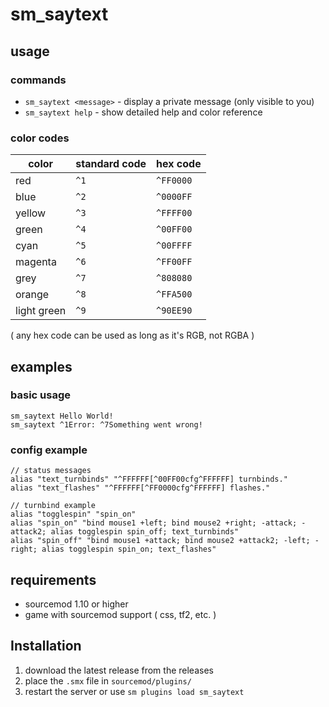 # sm_saytext

## usage
### commands
- `sm_saytext <message>` - display a private message (only visible to you)
- `sm_saytext help` - show detailed help and color reference
### color codes
| color | standard code | hex code |
|-------|---------------|----------|
| red | `^1` | `^FF0000` |
| blue | `^2` | `^0000FF` |
| yellow | `^3` | `^FFFF00` |
| green | `^4` | `^00FF00` |
| cyan | `^5` | `^00FFFF` |
| magenta | `^6` | `^FF00FF` |
| grey | `^7` | `^808080` |
| orange | `^8` | `^FFA500` |
| light green | `^9` | `^90EE90` |

( any hex code can be used as long as it's RGB, not RGBA )

## examples
### basic usage
```
sm_saytext Hello World!
sm_saytext ^1Error: ^7Something went wrong!
```
### config example
```
// status messages
alias "text_turnbinds" "^FFFFFF[^00FF00cfg^FFFFFF] turnbinds."
alias "text_flashes" "^FFFFFF[^FF0000cfg^FFFFFF] flashes."

// turnbind example
alias "togglespin" "spin_on"
alias "spin_on" "bind mouse1 +left; bind mouse2 +right; -attack; -attack2; alias togglespin spin_off; text_turnbinds"
alias "spin_off" "bind mouse1 +attack; bind mouse2 +attack2; -left; -right; alias togglespin spin_on; text_flashes"
```

## requirements
- sourcemod 1.10 or higher
- game with sourcemod support ( css, tf2, etc. )

## Installation
1. download the latest release from the releases
2. place the `.smx` file in `sourcemod/plugins/`
3. restart the server or use `sm plugins load sm_saytext`